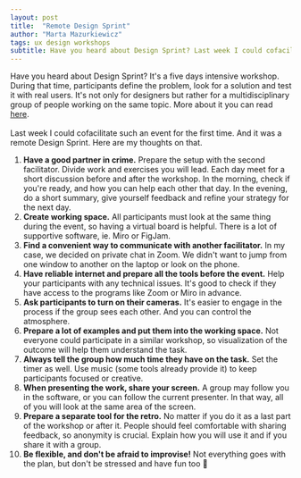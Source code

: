 ```yaml
---
layout: post
title:  "Remote Design Sprint"
author: "Marta Mazurkiewicz"
tags: ux design workshops
subtitle: Have you heard about Design Sprint? Last week I could cofacilitate such an event for the first time.
---
```

Have you heard about Design Sprint? It's a five days intensive workshop. During that time, participants define the problem, look for a solution and test it with real users. It's not only for designers but rather for a multidisciplinary group of people working on the same topic. More about it you can read [here](https://www.thesprintbook.com/the-design-sprint). <br/>
<br/>
Last week I could cofacilitate such an event for the first time. And it was a remote Design Sprint. Here are my thoughts on that.<br/>
<ol>
<li><strong>Have a good partner in crime.</strong> Prepare the setup with the second facilitator. Divide work and exercises you will lead. Each day meet for a short discussion before and after the workshop. In the morning, check if you're ready, and how you can help each other that day. In the evening, do a short summary, give yourself feedback and refine your strategy for the next day.</li>
<li><strong>Create working space.</strong> All participants must look at the same thing during the event, so having a virtual board is helpful. There is a lot of supportive software, ie. Miro or FigJam.</li>
<li><strong>Find a convenient way to communicate with another facilitator.</strong> In my case, we decided on private chat in Zoom. We didn't want to jump from one window to another on the laptop or look on the phone.</li>
<li><strong>Have reliable internet and prepare all the tools before the event.</strong> Help your participants with any technical issues. It's good to check if they have access to the programs like Zoom or Miro in advance.</li>
<li><strong>Ask participants to turn on their cameras.</strong> It's easier to engage in the process if the group sees each other. And you can control the atmosphere.</li>
<li><strong>Prepare a lot of examples and put them into the working space.</strong> Not everyone could participate in a similar workshop, so visualization of the outcome will help them understand the task.</li>
<li><strong>Always tell the group how much time they have on the task.</strong> Set the timer as well. Use music (some tools already provide it) to keep participants focused or creative.</li>
<li><strong>When presenting the work, share your screen.</strong> A group may follow you in the software, or you can follow the current presenter. In that way, all of you will look at the same area of the screen.</li>
<li><strong>Prepare a separate tool for the retro.</strong> No matter if you do it as a last part of the workshop or after it. People should feel comfortable with sharing feedback, so anonymity is crucial. Explain how you will use it and if you share it with a group.</li>
<li><strong>Be flexible, and don't be afraid to improvise!</strong> Not everything goes with the plan, but don't be stressed and have fun too &#128578; </li>
